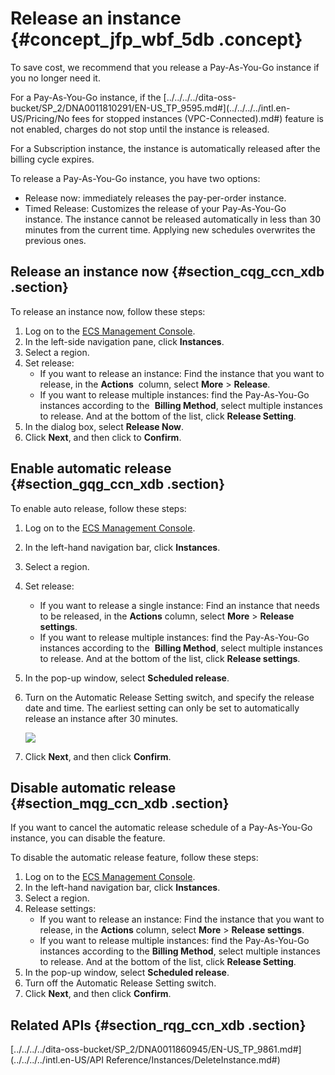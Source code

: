 # Release an instance {#concept_jfp_wbf_5db .concept}

To save cost, we recommend that you release a Pay-As-You-Go instance if you no longer need it.

For a Pay-As-You-Go instance, if the [../../../../dita-oss-bucket/SP\_2/DNA0011810291/EN-US\_TP\_9595.md\#](../../../../intl.en-US/Pricing/No fees for stopped instances (VPC-Connected).md#) feature is not enabled, charges do not stop until the instance is released.

For a Subscription instance, the instance is automatically released after the billing cycle expires.

To release a Pay-As-You-Go instance, you have two options:

-   Release now: immediately releases the pay-per-order instance.
-   Timed Release: Customizes the release of your Pay-As-You-Go instance. The instance cannot be released automatically in less than 30 minutes from the current time. Applying new schedules overwrites the previous ones.

## Release an instance now {#section_cqg_ccn_xdb .section}

To release an instance now, follow these steps:

1.  Log on to the [ECS Management Console](https://ecs.console.aliyun.com/?spm=a2c4g.11186623.2.9.FNEORG#/home).
2.  In the left-side navigation pane, click **Instances**.
3.  Select a region.
4.  Set release:
    -   If you want to release an instance: Find the instance that you want to release, in the **Actions**  column, select **More** \> **Release**.
    -   If you want to release multiple instances: find the Pay-As-You-Go instances according to the  **Billing Method**, select multiple instances to release. And at the bottom of the list, click **Release Setting**.
5.  In the dialog box, select **Release Now**.
6.  Click **Next**, and then click to **Confirm**.

## Enable automatic release {#section_gqg_ccn_xdb .section}

To enable auto release, follow these steps:

1.  Log on to the [ECS Management Console](https://ecs.console.aliyun.com/?spm=a2c4g.11186623.2.9.FNEORG#/home).
2.  In the left-hand navigation bar, click **Instances**.
3.  Select a region.
4.  Set release:
    -   If you want to release a single instance: Find an instance that needs to be released, in the **Actions** column, select **More** \> **Release settings**.
    -   If you want to release multiple instances: find the Pay-As-You-Go instances according to the  **Billing Method**, select multiple instances to release. And at the bottom of the list, click **Release settings**.
5.  In the pop-up window, select **Scheduled release**.
6.  Turn on the Automatic Release Setting switch, and specify the release date and time. The earliest setting can only be set to automatically release an instance after 30 minutes.

    ![](http://static-aliyun-doc.oss-cn-hangzhou.aliyuncs.com/assets/img/9651/5454_en-US.png)

7.  Click **Next**, and then click **Confirm**.

## Disable automatic release {#section_mqg_ccn_xdb .section}

If you want to cancel the automatic release schedule of a Pay-As-You-Go instance, you can disable the feature.

To disable the automatic release feature, follow these steps:

1.  Log on to the [ECS Management Console](https://ecs.console.aliyun.com/?spm=a2c4g.11186623.2.9.FNEORG#/home).
2.  In the left-hand navigation bar, click **Instances**.
3.  Select a region.
4.  Release settings:
    -   If you want to release an instance: Find the instance that you want to release, in the **Actions** column, select **More** \> **Release settings**.
    -   If you want to release multiple instances: find the Pay-As-You-Go instances according to the **Billing Method**, select multiple instances to release. And at the bottom of the list, click **Release Setting**.
5.  In the pop-up window, select **Scheduled release**.
6.  Turn off the Automatic Release Setting switch.
7.  Click **Next**, and then click **Confirm**.

## Related APIs {#section_rqg_ccn_xdb .section}

[../../../../dita-oss-bucket/SP\_2/DNA0011860945/EN-US\_TP\_9861.md\#](../../../../intl.en-US/API Reference/Instances/DeleteInstance.md#)

